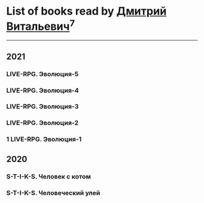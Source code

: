 # List of books read by [Дмитрий Витальевич](https://plus.google.com/u/0/116650782618177766821/)<sup>7</sup>
---

## 2021

### LIVE-RPG. Эволюция-5


### LIVE-RPG. Эволюция-4


### LIVE-RPG. Эволюция-3


### LIVE-RPG. Эволюция-2


### 1 LIVE-RPG. Эволюция-1



## 2020

### S-T-I-K-S. Человек с котом


### S-T-I-K-S. Человеческий улей



